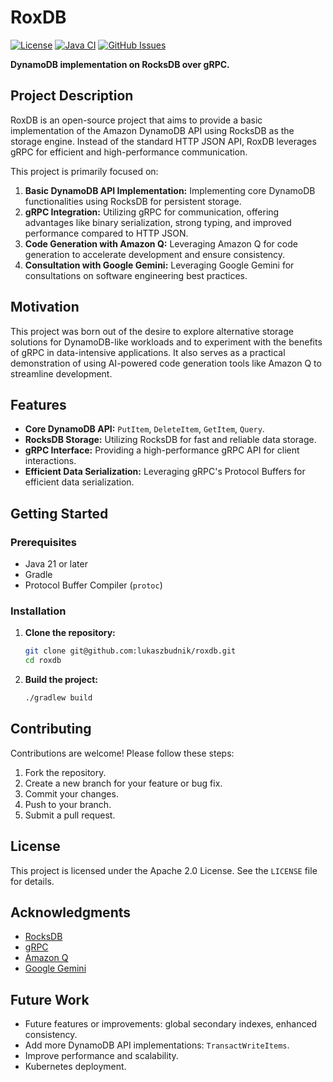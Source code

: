 # RoxDB

[![License](https://img.shields.io/badge/License-Apache%202.0-blue.svg)](https://opensource.org/licenses/Apache-2.0) [![Java CI](https://github.com/lukaszbudnik/roxdb/actions/workflows/gradle.yml/badge.svg)](https://github.com/lukaszbudnik/roxdb/actions/workflows/gradle.yml) [![GitHub Issues](https://img.shields.io/github/issues/lukaszbudnik/roxdb)](https://github.com/lukaszbudnik/roxdb/issues)

**DynamoDB implementation on RocksDB over gRPC.**

## Project Description

RoxDB is an open-source project that aims to provide a basic implementation of the Amazon DynamoDB API using RocksDB as the storage engine. Instead of the standard HTTP JSON API, RoxDB leverages gRPC for efficient and high-performance communication.

This project is primarily focused on:

1.  **Basic DynamoDB API Implementation:** Implementing core DynamoDB functionalities using RocksDB for persistent storage.
2.  **gRPC Integration:** Utilizing gRPC for communication, offering advantages like binary serialization, strong typing, and improved performance compared to HTTP JSON.
3.  **Code Generation with Amazon Q:** Leveraging Amazon Q for code generation to accelerate development and ensure consistency.
4.  **Consultation with Google Gemini:** Leveraging Google Gemini for consultations on software engineering best practices.

## Motivation

This project was born out of the desire to explore alternative storage solutions for DynamoDB-like workloads and to experiment with the benefits of gRPC in data-intensive applications. It also serves as a practical demonstration of using AI-powered code generation tools like Amazon Q to streamline development.

## Features

* **Core DynamoDB API:** `PutItem`, `DeleteItem`, `GetItem`, `Query`.
* **RocksDB Storage:** Utilizing RocksDB for fast and reliable data storage.
* **gRPC Interface:** Providing a high-performance gRPC API for client interactions.
* **Efficient Data Serialization:** Leveraging gRPC's Protocol Buffers for efficient data serialization.

## Getting Started

### Prerequisites

* Java 21 or later
* Gradle
* Protocol Buffer Compiler (`protoc`)

### Installation

1.  **Clone the repository:**

    ```bash
    git clone git@github.com:lukaszbudnik/roxdb.git
    cd roxdb
    ```

2.  **Build the project:**

    ```bash
    ./gradlew build
    ```

## Contributing

Contributions are welcome! Please follow these steps:

1.  Fork the repository.
2.  Create a new branch for your feature or bug fix.
3.  Commit your changes.
4.  Push to your branch.
5.  Submit a pull request.

## License

This project is licensed under the Apache 2.0 License. See the `LICENSE` file for details.

## Acknowledgments

* [RocksDB](https://rocksdb.org/)
* [gRPC](https://grpc.io/)
* [Amazon Q](https://aws.amazon.com/amazon-q/)
* [Google Gemini](https://gemini.google.com)

## Future Work

* Future features or improvements: global secondary indexes, enhanced consistency.
* Add more DynamoDB API implementations: `TransactWriteItems`.
* Improve performance and scalability.
* Kubernetes deployment.

